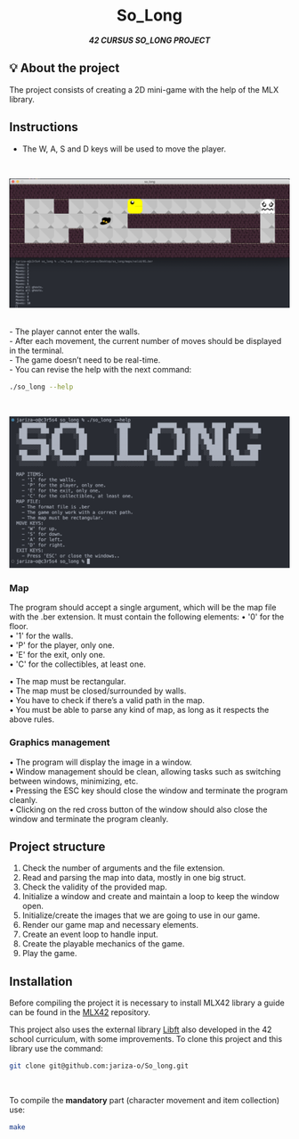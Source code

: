 <h1 align="center">
	So_Long
</h1>

<p align="center">
	<b><i>42 CURSUS SO_LONG PROJECT</i></b><br>
</p>

## 💡 About the project

The project consists of creating a 2D mini-game with the help of the MLX library.

## Instructions

- The W, A, S and D keys will be used to move the player.
</br>
<p align="center">
<img src="https://github.com/jariza-o/So_long/blob/main/game_picture.png" width="800px" alt="mandatory"/><br>
</p>
</br>
-  The player cannot enter the walls.
</br>
-  After each movement, the current number of moves should be displayed in the terminal.
</br>
-  The game doesn’t need to be real-time.
</br>
-  You can revise the help with the next command:
</br>

```sh
./so_long --help
```
</br>

<p align="center">
<img src="https://github.com/jariza-o/So_long/blob/main/help_picture.png" width="800px" alt="mandatory"/><br>
</p>


### Map

The program should accept a single argument, which will be the map file with the .ber extension.
It must contain the following elements:
• '0' for the floor. \
• '1' for the walls. \
• 'P' for the player, only one. \
• 'E' for the exit, only one. \
• 'C' for the collectibles, at least one.

• The map must be rectangular. \
• The map must be closed/surrounded by walls. \
• You have to check if there’s a valid path in the map. \
• You must be able to parse any kind of map, as long as it respects the above rules.

### Graphics management

• The program will display the image in a window. \
• Window management should be clean, allowing tasks such as switching between windows, minimizing, etc. \
• Pressing the ESC key should close the window and terminate the program cleanly. \
• Clicking on the red cross button of the window should also close the window and terminate the program cleanly.

## Project structure

1. Check the number of arguments and the file extension.
2. Read and parsing the map into data, mostly in one big struct.
3. Check the validity of the provided map.
4. Initialize a window and create and maintain a loop to keep the window open.
5. Initialize/create the images that we are going to use in our game.
6. Render our game map and necessary elements.
7. Create an event loop to handle input.
8. Create the playable mechanics of the game.
9. Play the game.

## Installation

Before compiling the project it is necessary to install MLX42 library a guide can be found
in the [MLX42](https://github.com/codam-coding-college/MLX42) repository.


This project also uses the external library [Libft](https://github.com/jariza-o/Libft) 
also developed in the 42 school curriculum, with some improvements. To clone this project and this library use the command:

```sh
git clone git@github.com:jariza-o/So_long.git
```
</br>

To compile the **mandatory** part (character movement and item collection) use:
```sh
make
```

